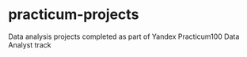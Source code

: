 # practicum-projects
Data analysis projects completed as part of Yandex Practicum100 Data Analyst track
